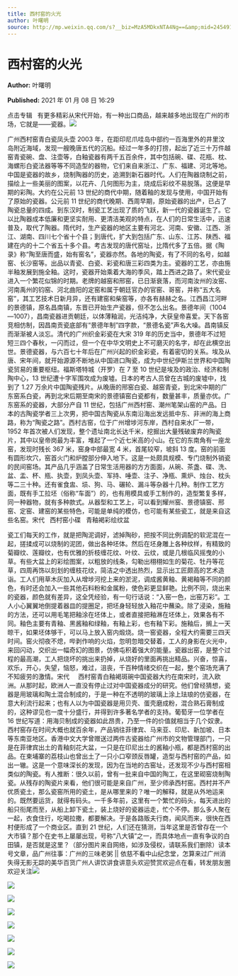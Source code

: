 ```yaml
---
title: 西村窑的火光
author: 叶曙明
source: http://mp.weixin.qq.com/s?__biz=MzA5MDkxNTA4Ng==&amp;mid=2454910524&amp;idx=1&amp;sn=e80b696aa23cf2b3695115bee4918ec8&amp;chksm=87a23e5db0d5b74b1d87c2f1e6e81642db72a7a2b8ab0bb55a0bdcb58e5804171a44e62f93ba#rd
---
```


# 西村窑的火光

**Author:** 叶曙明

**Published:** 2021 年 01 月 08 日 16:29

点击专辑   有更多精彩从宋代开始，有一种出口商品，越来越多地出现在广州的市场，它就是——瓷器。![](https://mmbiz.qpic.cn/mmbiz_gif/Ljib4So7yuWiaYyUy2LD2xphKdkhBEVEIibgxiaqSrr4RxfPLSQZQpD4zeuMj7jN7jyM8pJYtRW6aFCGaaQenhZ3Gw/640?wx_fmt=gif)

广州西村窑青白瓷凤头壶 2003 年，在距印尼爪哇岛中部约一百海里外的井里汶岛附近海域，发现一艘晚唐五代的沉船。经过一年多的打捞，起出了近三十万件越窑青瓷碗、盘、注壶等，白釉瓷器有两千五百余件，其中包括碗、碟、花瓶、枕、海螺形白瓷法器等等不同造型的器物，它们来自来浙江、广东、福建、河北等地。中国是瓷器的故乡，烧制陶器的历史，追溯到新石器时代。人们在陶器烧制之前，描绘上一些美丽的图案，以花卉、几何图形为主，烧成后彩纹不易脱落。这便是早期的彩陶。大约在公元前 13 世纪的商代中期，随着釉的发现与使用，中国开始有了原始的瓷器。公元前 11 世纪的商代晚期、西周早期，原始瓷器的出产，已占了陶瓷总量的四成。到东汉时，制瓷工艺出现了质的飞跃，新一代的瓷器诞生了。它以比陶器成本低廉和更坚实耐用、更清洁美观的特点，在人们的日常生活中，迅速普及，取代了陶器。隋代时，生产瓷器的地区主要有河北、河南、安徽、江西、浙江、湖南、四川七个省十个县；到唐代，扩大到包括广东、山东、江苏、陕西、福建在内的十二个省五十多个县。考古发现的唐代窑址，比隋代多了五倍。据《陶录》称“陶至唐而盛，始有窑名”，瓷器亦然。各地的陶瓷，有了不同的名号，如越窑、长沙窑等。出品以青瓷、白瓷、彩瓷和唐三彩四类为主。瓷器的工艺，亦由施半釉发展到施全釉。这时，瓷器开始乘着大海的季风，踏上西进之路了。宋代瓷业进入一个繁花似锦的时期。老牌的越窑和邢窑，已日渐衰落，而河南汝州的汝窑、河南禹州的钧窑、河北曲阳的定窑和属于朝廷官办的官窑、哥窑，并称“五大名窑”，其工艺技术日新月异，还有建窑和柴窑等，亦各有赫赫之名。江西昌江河畔的景德镇，原名昌南镇，东晋已开始生产瓷器，但不怎么出名。景德年间（1004—1007），昌南瓷器进贡朝廷，以体薄釉润，光洁纯净，大获皇帝喜爱。天下各窑竞相仿制，因昌南贡瓷底部有“景德年制”四字款，“景德名瓷”声名大噪。昌南镇反而渐渐被人淡忘。清代的广州织金彩瓷在大宋 319 年的历史当中，景德年不过短短三四个春秋，一闪而过，但一个在中华文明史上不可磨灭的名字，却在此横空出世。景德瓷器，与六百七十年后在广州兴起的织金彩瓷，有着密切的关系。埃及从唐、宋年间，就开始源源不断地从中国进口陶瓷，成为中世纪伊斯兰世界和中国陶瓷贸易的重要枢纽。福斯塔特城（开罗）在 7 至 10 世纪是埃及的政治、经济和制陶中心，13 世纪遭十字军围攻成为废墟。日本的考古人员曾在古城的废墟中，找到了 1.27 万余片中国陶瓷残片。从晚唐的邢窑白瓷、越窑青瓷，到北宋中期的广东窑系白瓷，再到北宋后期至南宋的景德镇窑白瓷都有，数量甚丰，质量亦优。广东窑系的瓷器，大部分产自 11 世纪，包括广州西村窑、潮州笔架山窑的产品。日本的古陶瓷学者三上次男，把中国古陶瓷从东南沿海出发远抵中东、非洲的海上商路，称为“陶瓷之路”。西村古窑，位于广州增埗河东岸，西村自来水厂一带，1952 年首次被人们发现，整个遗址南北长达千米，挖掘出大量残破废弃的陶瓷片，其中以皇帝岗最为丰富，堆起了一个近七米高的小山。在它的东南角有一座龙窑，发现时残长 367 米，窑身中部最宽 4 米，首尾较窄，坡斜 13 度。窑的前面有圆形坎穴，窑首火门和炉膛部分伸入地下。这是一处颇具规模、专门烧制外销瓷的民间窑场。其产品几乎涵盖了日常生活用器的方方面面，从碗、茶盏、碟、洗、盆、盂、杯、瓶、执壶，到凤头壶、军持、唾壶、注子、净瓶、熏炉、烛台、枕头等二三十种。还有雀食盅、埙、狗、马、碾轮、漏斗等杂器十几种。制作工艺方面，既有手工拉坯（俗称“车面”）的，也有用模具或手工制作的，造型繁复多样，同一种器物，就有多种款式。从器型和工艺上，可以看到耀州窑、景德镇窑、邢窑、定窑、建窑的某些特色，可能是单纯的模仿，也可能有某些瓷工，就是来自这些名窑。宋代   西村窑小碟   青釉褐彩绘纹盆

瓷工们每天的工作，就是把陶泥调好，滤掉陶砂，把按不同比例调配的软泥混在一起，搓揉成可以烧制的泥团，做出各种坯体。然后在坯身雕上各种纹样，有精致的菊瓣纹、莲瓣纹，也有优雅的折枝缠花纹、叶纹、云纹，或是几根临风摇曳的小草。有些大盆上的彩绘图案，以粗放的线条，勾勒出栩栩如生的菊花、牡丹等花草，四周再饰以刻划的缠枝花纹，简洁之中透出热烈，显示出工匠颇高的艺术造诣。工人们用草木灰加入从增埗河挖上来的淤泥，调成酱黄釉、黄褐釉等不同的颜色，有时还会加入一些其他石料粉和金属粉，使色彩更显鲜艳。比例不同，烧出来的瓷器，颜色就有差异，这全凭经验，有一句行话说：“入窑一色，出窑万彩”。工人小心翼翼地倒提着器皿的提圈足，把坯身轻轻放入釉花中蘸染。除了浸染，施釉的方法，还可以用毛笔把釉涂在坯体上，或者直接把釉淋在坯体上，效果各有不同。釉色主要有青釉、黑酱釉和绿釉，有釉上彩，也有釉下彩。施釉后，搁上一天晾干，如果坯体够干，可以马上放入窑内煅烧。烧一窑瓷器，全程大约需要三四天时间。窑火彻夜不熄，哔剥作响的火焰，忽明忽暗交替着，工人的身影在火光中，来回闪动，交织出一幅奇幻的图景，仿佛屯积着强大的能量。瓷器出窑，是整个过程的最高潮，工人把烧坏的挑出来扔掉，从烧好的里面再挑出精品。兴奋，惊喜，欢乐，开心，失望，恼怒，难过，沮丧，千百种情绪交织在一起，整个窑场充满了不知疲劳的激情。宋代     西村窑青白釉褐斑碗中国瓷器大约在南宋时，流入欧洲。从那时起，欧洲人一直没有停止过对中国瓷器成分的研究。他们曾经猜想，瓷器是用玻璃和陶土混合制成的，于是一种在不透明的玻璃上涂上珐琅的仿瓷器，在意大利流行起来；也有人以为中国瓷器是用贝壳、蛋壳磨成粉，混合熟石膏制成的，这种谬见也一度十分盛行，并得到许多著名学者的支持。葡萄牙一位学者在 16 世纪写道：用海贝制成的瓷器如此昂贵，乃至一件的价值就相当于几个奴隶。西村窑存在时间大概也就百余年，产品销往菲律宾、马来亚、印尼、新加坡、日本等东南亚地区。香港中文大学曾赠送过两件古瓷器给广州市的文物管理部门，一只是在菲律宾出土的青釉刻花大盆，一只是在印尼出土的酱釉小瓶，都是西村窑的出品。在柬埔寨的荔枝山也曾出土了一只小口窄颈反唇罐，造型与西村窑的产品，如出一辙。这是一个意味深长的发现，因为在当地的古窑址，还发现不少与西村窑相类似的陶瓷。有人推断：很久以前，曾有一批来自中国的陶工，在这里砌窑烧制陶瓷。从残存的陶瓷片来看，他们很可能是来自广州，至少师承西村窑。西村并不产优质瓷土，那么瓷窑所用的瓷土，是从哪里来的？唯一的解释，就是从外地运来的。既然要运货，就得有码头。一千多年前，这里有一个繁忙的码头，每天进出的船只衔尾而至，从船上卸下瓷土，装上烧好的瓷器运走，忙个不停。那么多人聚在一起，衣食住行，吃喝拉撒，都要解决。于是各路贩夫行商，闻风而来，很快在西村便形成了一个商业区。直到 21 世纪，人们还在猜测，当年这里是否曾存在一个大市镇？那个在史书上屡屡出现，号称“八大镇”之一，而具体地点一直有争议的白田镇，是否就是这里？（部分图片来自网络，如涉及侵权，请联系我们删除）读本号文章，品广州往事：广州的三味老粥 || 依慈不看中山纪念堂，怎算来过广州消失得无影无踪的美华百货广州人讲饮讲食讲意头欢迎赞赏欢迎点在看，转发朋友圈欢迎关注![](https://mmbiz.qpic.cn/mmbiz_jpg/PJWG74pLsMZo2nmX8OQqhamNd1etd1QZQLUuHpgTbAey6ufempnMJzjwweqwLcnlSaic6mibULiaIweSNIicrn2MMA/640?wx_fmt=jpeg)

![](https://mmbiz.qpic.cn/mmbiz_jpg/PJWG74pLsMZo2nmX8OQqhamNd1etd1QZ6z2XDHTRjkxS0GCCGAlj4vqDJlAYjn0tBHPvUOPMyK5Gcg9ibkviaicog/640?wx_fmt=jpeg)

![](https://mmbiz.qpic.cn/mmbiz_jpg/PJWG74pLsMZo2nmX8OQqhamNd1etd1QZz9mGiaibdriaibRxlwTFVicMTo7ibkdmibC3Cx7icDxUjkb98TJxgicJIiazZvrg/640?wx_fmt=jpeg)

![](https://mmbiz.qpic.cn/mmbiz_jpg/PJWG74pLsMZo2nmX8OQqhamNd1etd1QZh0B4YKVBtdw9lzkWibT7GzRDQfwUsiac3Ll1fvRJukKAA6bQppYibZljg/640?wx_fmt=jpeg)

![](https://mmbiz.qpic.cn/mmbiz_jpg/PJWG74pLsMZo2nmX8OQqhamNd1etd1QZUSBOdQyVnPGtiaDibqQvtgVIHGpnTgQNaibZSA3HHNECf8qZBj7FbYLrw/640?wx_fmt=jpeg)

![](https://mmbiz.qpic.cn/mmbiz_png/Ljib4So7yuWgcicPx8bFickUKFDJhicIAzCHESpbLDiauGkbvmzwsEY8KibrU3IUhpibmstfKEDc9NY9ZWz5w2fU0VTibw/640?wx_fmt=png)

![](https://mmbiz.qpic.cn/mmbiz_jpg/PJWG74pLsMZo2nmX8OQqhamNd1etd1QZA31WEo9YLNtL6xdrvO0xkTPgkXlqRDIxIqCsH3v9ZeOQDggWSNdFvw/640?wx_fmt=jpeg)

![](https://mmbiz.qpic.cn/mmbiz_png/PJWG74pLsMbxzxSWsbSxWa401icEeDUWiawxAxbdgTq3LmtribGicfmgEgabFONInhdrQRwY9Y4pmxRGlAoaQAaMDA/640?wx_fmt=jpeg)
